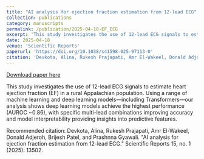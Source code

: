 ```yaml
---
title: "AI analysis for ejection fraction estimation from 12-lead ECG"
collection: publications
category: manuscripts
permalink: /publication/2025-04-18-EF_ECG
excerpt: 'This study investigates the use of 12-lead ECG signals to estimate heart ejection fraction (EF) in a rural Appalachian population. Using a range of machine learning and deep learning models—including Transformers—our analysis shows deep learning models achieve the highest performance (AUROC ~0.86), with specific multi-lead combinations improving accuracy and model interpretability providing insights into predictive features.'
date: 2025-04-18
venue: 'Scientific Reports'
paperurl: 'https://doi.org/10.1038/s41598-025-97113-0'
citation: 'Devkota, Alina, Rukesh Prajapati, Amr El-Wakeel, Donald Adjeroh, Brijesh Patel, and Prashnna Gyawali. &quot;AI analysis for ejection fraction estimation from 12-lead ECG.&quot; Scientific Reports 15, no. 1 (2025): 13502.'
---
```


<a href='https://doi.org/10.1038/s41598-025-97113-0'>Download paper here</a>

This study investigates the use of 12-lead ECG signals to estimate heart ejection fraction (EF) in a rural Appalachian population. Using a range of machine learning and deep learning models—including Transformers—our analysis shows deep learning models achieve the highest performance (AUROC ~0.86), with specific multi-lead combinations improving accuracy and model interpretability providing insights into predictive features.

Recommended citation: Devkota, Alina, Rukesh Prajapati, Amr El-Wakeel, Donald Adjeroh, Brijesh Patel, and Prashnna Gyawali. "AI analysis for ejection fraction estimation from 12-lead ECG." Scientific Reports 15, no. 1 (2025): 13502.